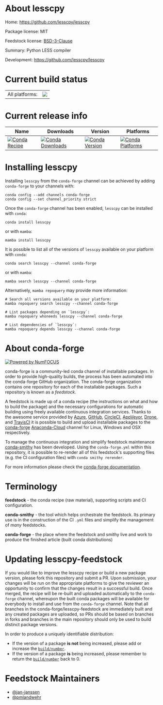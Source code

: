 About lesscpy
=============

Home: https://github.com/lesscpy/lesscpy

Package license: MIT

Feedstock license: [BSD-3-Clause](https://github.com/conda-forge/lesscpy-feedstock/blob/main/LICENSE.txt)

Summary: Python LESS compiler

Development: https://github.com/lesscpy/lesscpy

Current build status
====================


<table><tr><td>All platforms:</td>
    <td>
      <a href="https://dev.azure.com/conda-forge/feedstock-builds/_build/latest?definitionId=4729&branchName=main">
        <img src="https://dev.azure.com/conda-forge/feedstock-builds/_apis/build/status/lesscpy-feedstock?branchName=main">
      </a>
    </td>
  </tr>
</table>

Current release info
====================

| Name | Downloads | Version | Platforms |
| --- | --- | --- | --- |
| [![Conda Recipe](https://img.shields.io/badge/recipe-lesscpy-green.svg)](https://anaconda.org/conda-forge/lesscpy) | [![Conda Downloads](https://img.shields.io/conda/dn/conda-forge/lesscpy.svg)](https://anaconda.org/conda-forge/lesscpy) | [![Conda Version](https://img.shields.io/conda/vn/conda-forge/lesscpy.svg)](https://anaconda.org/conda-forge/lesscpy) | [![Conda Platforms](https://img.shields.io/conda/pn/conda-forge/lesscpy.svg)](https://anaconda.org/conda-forge/lesscpy) |

Installing lesscpy
==================

Installing `lesscpy` from the `conda-forge` channel can be achieved by adding `conda-forge` to your channels with:

```
conda config --add channels conda-forge
conda config --set channel_priority strict
```

Once the `conda-forge` channel has been enabled, `lesscpy` can be installed with `conda`:

```
conda install lesscpy
```

or with `mamba`:

```
mamba install lesscpy
```

It is possible to list all of the versions of `lesscpy` available on your platform with `conda`:

```
conda search lesscpy --channel conda-forge
```

or with `mamba`:

```
mamba search lesscpy --channel conda-forge
```

Alternatively, `mamba repoquery` may provide more information:

```
# Search all versions available on your platform:
mamba repoquery search lesscpy --channel conda-forge

# List packages depending on `lesscpy`:
mamba repoquery whoneeds lesscpy --channel conda-forge

# List dependencies of `lesscpy`:
mamba repoquery depends lesscpy --channel conda-forge
```


About conda-forge
=================

[![Powered by
NumFOCUS](https://img.shields.io/badge/powered%20by-NumFOCUS-orange.svg?style=flat&colorA=E1523D&colorB=007D8A)](https://numfocus.org)

conda-forge is a community-led conda channel of installable packages.
In order to provide high-quality builds, the process has been automated into the
conda-forge GitHub organization. The conda-forge organization contains one repository
for each of the installable packages. Such a repository is known as a *feedstock*.

A feedstock is made up of a conda recipe (the instructions on what and how to build
the package) and the necessary configurations for automatic building using freely
available continuous integration services. Thanks to the awesome service provided by
[Azure](https://azure.microsoft.com/en-us/services/devops/), [GitHub](https://github.com/),
[CircleCI](https://circleci.com/), [AppVeyor](https://www.appveyor.com/),
[Drone](https://cloud.drone.io/welcome), and [TravisCI](https://travis-ci.com/)
it is possible to build and upload installable packages to the
[conda-forge](https://anaconda.org/conda-forge) [Anaconda-Cloud](https://anaconda.org/)
channel for Linux, Windows and OSX respectively.

To manage the continuous integration and simplify feedstock maintenance
[conda-smithy](https://github.com/conda-forge/conda-smithy) has been developed.
Using the ``conda-forge.yml`` within this repository, it is possible to re-render all of
this feedstock's supporting files (e.g. the CI configuration files) with ``conda smithy rerender``.

For more information please check the [conda-forge documentation](https://conda-forge.org/docs/).

Terminology
===========

**feedstock** - the conda recipe (raw material), supporting scripts and CI configuration.

**conda-smithy** - the tool which helps orchestrate the feedstock.
                   Its primary use is in the construction of the CI ``.yml`` files
                   and simplify the management of *many* feedstocks.

**conda-forge** - the place where the feedstock and smithy live and work to
                  produce the finished article (built conda distributions)


Updating lesscpy-feedstock
==========================

If you would like to improve the lesscpy recipe or build a new
package version, please fork this repository and submit a PR. Upon submission,
your changes will be run on the appropriate platforms to give the reviewer an
opportunity to confirm that the changes result in a successful build. Once
merged, the recipe will be re-built and uploaded automatically to the
`conda-forge` channel, whereupon the built conda packages will be available for
everybody to install and use from the `conda-forge` channel.
Note that all branches in the conda-forge/lesscpy-feedstock are
immediately built and any created packages are uploaded, so PRs should be based
on branches in forks and branches in the main repository should only be used to
build distinct package versions.

In order to produce a uniquely identifiable distribution:
 * If the version of a package **is not** being increased, please add or increase
   the [``build/number``](https://docs.conda.io/projects/conda-build/en/latest/resources/define-metadata.html#build-number-and-string).
 * If the version of a package **is** being increased, please remember to return
   the [``build/number``](https://docs.conda.io/projects/conda-build/en/latest/resources/define-metadata.html#build-number-and-string)
   back to 0.

Feedstock Maintainers
=====================

* [@jan-janssen](https://github.com/jan-janssen/)
* [@pmlandwehr](https://github.com/pmlandwehr/)

